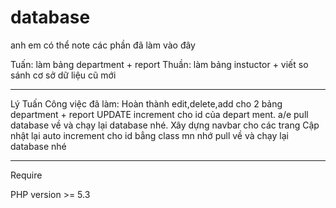 # database
anh em có thể note các phần đã làm vào đây

Tuấn: làm bảng department + report
Thuần: làm bảng instuctor + viết so sánh cơ sở dữ liệu cũ mới


--------------------------------------------------------------------------------
Lý Tuấn
Công việc đã làm:
Hoàn thành edit,delete,add cho 2 bảng department + report
UPDATE increment cho id của depart ment. a/e pull database về và chạy lại database nhé.
Xây dựng navbar cho các trang
Cập nhật lại auto increment cho id bẳng class mn nhớ pull về và chạy lại database nhé

--------------------------------------------------------------------------------

Require

PHP version >= 5.3

